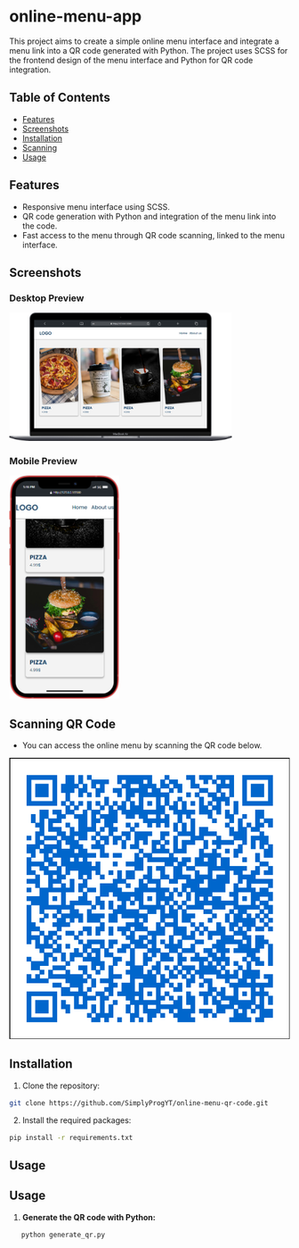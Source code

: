 # online-menu-app

This project aims to create a simple online menu interface and integrate a menu link into a QR code generated with Python. The project uses SCSS for the frontend design of the menu interface and Python for QR code integration.

## Table of Contents

- [Features](#features)
- [Screenshots](#screenshots)
- [Installation](#installation)
- [Scanning](#scanning)
- [Usage](#usage)

## Features

- Responsive menu interface using SCSS.
- QR code generation with Python and integration of the menu link into the code.
- Fast access to the menu through QR code scanning, linked to the menu interface.

## Screenshots

### Desktop Preview

<img src='./screenshots/desktop-preview.png' width='400' height='auto'/>

### Mobile Preview

<img src='./screenshots/mobile-preview.png' width='auto' height='400'/>

## Scanning QR Code

- You can access the online menu by scanning the QR code below.

<img src='./qr_code.png' width='550' height='auto'/>

## Installation

1. Clone the repository:
```bash
git clone https://github.com/SimplyProgYT/online-menu-qr-code.git
```

2. Install the required packages:
```bash
pip install -r requirements.txt
```

## Usage

## Usage

1. **Generate the QR code with Python:**
```bash
   python generate_qr.py
```